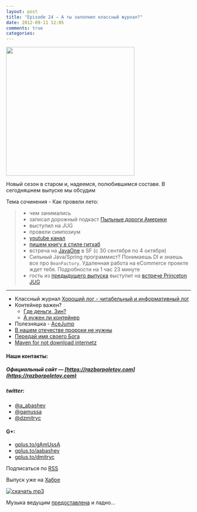 ```yaml
---
layout: post
title: "Episode 24 — А ты заполнил классный журнал?"
date: 2012-09-11 12:05
comments: true
categories: 
---
```



<img border="0" width="350" height="350" src="http://s.rpod.ru/data/pictures/00/00/01/01/92/8776614a8a5437295c028a93b46ce5f8.png"/>
<!-- topics goes here-->

Новый сезон в старом и, надеемся, полюбившимся составе. В сегодняшнем выпуске мы обсудим

Тема сочинения - Как провели лето:

> - чем занимались 
> - записал дорожный подкаст [Пыльные дороги Америки](http://happypodcast.rpod.ru/s3)
> - выступил на JUG
> - провели симпозиум 
> - [youtube канал](http://www.youtube.com/trainingAtFarata)
> - [пишем книгу в стиле гитхаб](https://github.com/Farata/EnterpriseWebBook)
> - встреча на [JavaOne](http://oracle.com/javaone) в SF (c 30 сентября по 4 октября)
> - Сильный Java/Spring программист? Понимаешь DI и знаешь все про `BeanFactory`. Удаленная работа на eCommerce проекте ждет тебя. Подробности на 1 час 23 минуте
> - гость из [предыдущего выпуска](https://plus.google.com/112280655076209917443/posts) выступит на [встрече Princeton JUG](http://www.meetup.com/NJFlex/events/81152502/)

----

* Классный журнал [Хороший лог - читабельный и информативный лог](http://www.trottercashion.com/2012/08/12/how-to-write-good-log-messages.html)
* Контейнер важен?
	* [Где деньги, Зин?](http://blogs.forrester.com/mike_gualtieri/11-07-15-stop_wasting_money_on_weblogic_websphere_and_jboss_application_servers)
	* [А нужен ли контейнер](http://www.jamesward.com/2012/08/13/containerless-spring-mvc)
* Полезняшка - [AceJump](http://johnlindquist.com/2012/08/14/ace_jump.html) 
* [В нашем отечестве пророки не нужны](http://www.theserverside.com/feature/Disruptive-forces-in-Java-Is-Scala-the-new-Spring-framework)
* [Передай имя своего Бога](http://java.dzone.com/articles/named-parameters-java-another)
* [Maven for not download internetz](http://www.sonatype.com/people/2012/08/download-it-all-at-once-a-maven-idea/)

#### Наши контакты:
##### Официальный сайт — [https://razborpoletov.com](https://razborpoletov.com)
##### twitter: 
 * [@a_abashev](https://twitter.com/#!/a_abashev) 
 * [@gamussa](https://twitter.com/#!/gamussa)
 * [@dzmitryc](https://twitter.com/#!/dzmitryc)

#### G+:
 * [gplus.to/gAmUssA](http://gplus.to/gAmUssA) 
 * [gplus.to/aabashev](http://gplus.to/aabashev) 
 * [gplus.to/dmitryc](http://gplus.to/dmitryc)

<!-- player goes here-->
<audio preload="none">
  <source src="http://traffic.libsyn.com/razborpoletov/razbor_24.mp3" type="audio/mp3" />
  Your browser does not support the audio tag.
</audio>

Подписаться по [RSS](http://feeds.feedburner.com/razbor-podcast)
<!-- habralink goes here-->
Выпуск уже на [Хабре](http://habrahabr.ru/post/151284/)
<!-- episode file link goes here-->
<a href="http://traffic.libsyn.com/razborpoletov/razbor_24.mp3" imageanchor="1" style="clear: left; margin-bottom: 1em; margin-left: auto; margin-right: 2em;">![скачать mp3](https://razborpoletov.com/images/mp3.png "скачать mp3")</a>

Музыка ведущим [предоставлена](http://www.audiobank.fm/single-music/27/111/More-And-Less/) и ладно...

